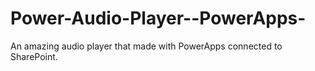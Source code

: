 # Power-Audio-Player--PowerApps-
An amazing audio player that made with PowerApps connected to SharePoint.
